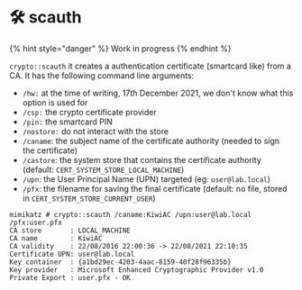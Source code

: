 # 🛠️ scauth

{% hint style="danger" %}
Work in progress
{% endhint %}

`crypto::scauth` it creates a authentication certificate (smartcard like) from a CA. It has the following command line arguments:

* `/hw:` at the time of writing, 17th December 2021, we don't know what this option is used for
* `/csp:` the crypto certificate provider
* `/pin:` the smartcard PIN
* `/nostore:` do not interact with the store
* `/caname`: the subject name of the certificate authority (needed to sign the certificate)
* `/castore`: the system store that contains the certificate authority (default: `CERT_SYSTEM_STORE_LOCAL_MACHINE`)
* `/upn`: the User Principal Name (UPN) targeted (eg: `user@lab.local`)
* `/pfx`: the filename for saving the final certificate (default: no file, stored in `CERT_SYSTEM_STORE_CURRENT_USER`)

```
mimikatz # crypto::scauth /caname:KiwiAC /upn:user@lab.local /pfx:user.pfx
CA store       : LOCAL_MACHINE
CA name        : KiwiAC
CA validity    : 22/08/2016 22:00:36 -> 22/08/2021 22:10:35
Certificate UPN: user@lab.local
Key container  : {a1bd29ec-4203-4aac-8159-40f28f96335b}
Key provider   : Microsoft Enhanced Cryptographic Provider v1.0
Private Export : user.pfx - OK
```
